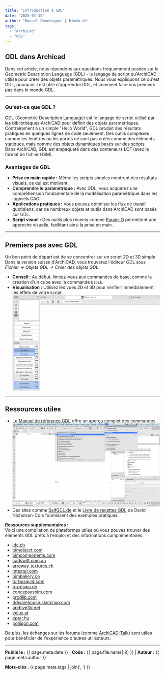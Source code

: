 ```yaml
---
title: "Introduction à GDL"
date: "2025-03-15"
author: "Manuel Emmenegger | bimdo.ch"
tags: 
  - "Archicad"
  - "GDL"
---
```


## GDL dans Archicad

Dans cet article, nous répondons aux questions fréquemment posées sur le Geometric Description Language (GDL) - le langage de script qu'ArchiCAD utilise pour créer des objets paramétriques. Nous vous expliquons ce qu'est GDL, pourquoi il est utile d'apprendre GDL, et comment faire vos premiers pas dans le monde GDL.

---

### Qu'est-ce que GDL ?
GDL (Geometric Description Language) est le langage de script utilisé par les bibliothèques ArchiCAD pour définir des objets paramétriques. Contrairement à un simple "Hello World", GDL produit des résultats pratiques en quelques lignes de code seulement. Des outils complexes comme les fenêtres ou les portes ne sont pas créés comme des éléments statiques, mais comme des objets dynamiques basés sur des scripts.  
Dans ArchiCAD, GDL est empaqueté dans des conteneurs LCF (avec le format de fichier GSM).

### Avantages de GDL
- **Prise en main rapide :** Même les scripts simples montrent des résultats visuels, ce qui est motivant.  
- **Comprendre le paramétrique :** Avec GDL, vous acquérez une compréhension fondamentale de la modélisation paramétrique dans les logiciels CAO.  
- **Applications pratiques :** Vous pouvez optimiser les flux de travail quotidiens, car de nombreux objets et outils dans ArchiCAD sont basés sur GDL.  
- **Script visuel :** Des outils plus récents comme [Param-O](https://graphisoft.com/downloads/param-o) permettent une approche visuelle, facilitant ainsi la prise en main.

---

## Premiers pas avec GDL

Un bon point de départ est de se concentrer sur un script 2D et 3D simple. Dans la version suisse d'ArchiCAD, vous trouverez l'éditeur GDL sous _Fichier → Objets GDL → Créer des objets GDL_.   

  - **Conseil :** Au début, limitez-vous aux commandes de base, comme la création d'un cube avec la commande `block`.  
  - **Visualisation :** Utilisez les vues 2D et 3D pour vérifier immédiatement les effets de votre script.
[![Overview-Editor](assets/ac210-1000_01_Overview-Editor.png)](assets/ac210-1000_01_Overview-Editor.png)
---

## Ressources utiles

- Le [Manuel de référence GDL](https://help.graphisoft.com/AC/24/FRA/GDL.pdf) offre un aperçu complet des commandes.
[![Reference-Manual](assets/ac210-1000_02_Reference-Manual.png)](assets/ac210-1000_02_Reference-Manual.png)
- Des sites comme [SelfGDL.de](https://www.selfgdl.de/) et le [Livre de recettes GDL](https://issuu.com/dnicholsoncole/docs/gdlcookbook3_01) de David Nicholson-Cole fournissent des exemples pratiques.

**Ressources supplémentaires :**   
Voici une compilation de plateformes utiles où vous pouvez trouver des éléments GDL prêts à l'emploi et des informations complémentaires :   

- [idc.ch](https://www.idc.ch/archicad/ueber-archicad/zusatzprodukte/zusatzbibliotheken/)   
- [bimobject.com](https://www.bimobject.com/de-ch/product?sort=trending)    
- [bimcomponents.com](https://bimcomponents.com/)   
- [cadswift.com.au](https://cadswift.com.au/)   
- [arroway-textures.ch](https://www.arroway-textures.ch/)   
- [mtextur.com](https://www.mtextur.com/)   
- [bimbakery.co](http://bimbakery.co/)    
- [turbosquid.com](https://www.turbosquid.com/)   
- [b-prisma.de](https://www.b-prisma.de/)   
- [concepsysbim.com](http://www.concepsysbim.com/)    
- [prodlib.com](https://www.prodlib.com/?lang=en)   
- [3dwarehouse.sketchup.com](https://3dwarehouse.sketchup.com/)   
- [archive3d.net](https://archive3d.net/)   
- [velux.at](https://www.velux.at/fachkunden/tools-technik/3d-bim-objekte)    
- [eptar.hu](https://www.eptar.hu/)   
- [poliigon.com](http://www.poliigon.com/)    

De plus, les échanges sur les forums (comme [ArchiCAD-Talk](https://archicad-talk.graphisoft.com/)) sont utiles pour bénéficier de l'expérience d'autres utilisateurs.

---

**Publié le :** {{ page.meta.date }} | **Code :** {{ page.file.name[:9] }} | **Auteur :** {{ page.meta.author }}

**Mots-clés :** {{ page.meta.tags | join(', ') }}
